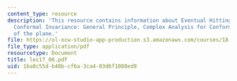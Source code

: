 ```yaml
---
content_type: resource
description: 'This resource contains information about Eventual Hitting Probability,
  Conformal Invariance: General Principle, Complex Analysis for Conformal Mappings
  of the plane.'
file: https://ol-ocw-studio-app-production.s3.amazonaws.com/courses/18-366-random-walks-and-diffusion-fall-2006/1ba8c55db48bcf6a3ca403d6f1088ed9_lec17_06.pdf
file_type: application/pdf
resourcetype: Document
title: lec17_06.pdf
uid: 1ba8c55d-b48b-cf6a-3ca4-03d6f1088ed9
---
```

